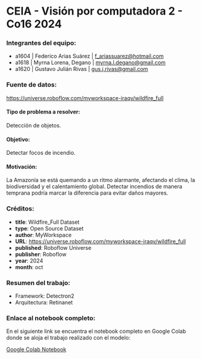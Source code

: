 # CEIA - Visión por computadora 2 - Co16 2024

### Integrantes del equipo:

* a1604 | Federico Arias Suárez | f_ariassuarez@hotmail.com
* a1618 | Myrna Lorena, Degano | myrna.l.degano@gmail.com
* a1620 | Gustavo Julián Rivas | gus.j.rivas@gmail.com

### Fuente de datos:

https://universe.roboflow.com/myworkspace-iraqv/wildfire_full  

#### Tipo de problema a resolver:  
Detección de objetos.  

#### Objetivo:  
Detectar focos de incendio.  

#### Motivación:  
La Amazonía se está quemando a un ritmo alarmante, afectando el clima, la biodiversidad y el calentamiento global. Detectar incendios de manera temprana podría marcar la diferencia para evitar daños mayores.  

### Créditos:  

- **title**: Wildfire_Full Dataset
- **type**: Open Source Dataset
- **author**: MyWorkspace
- **URL**: https://universe.roboflow.com/myworkspace-iraqv/wildfire_full
- **published**: Roboflow Universe
- **publisher**: Roboflow
- **year**: 2024
- **month**: oct

### Resumen del trabajo:

* Framework: Detectron2
* Arquitectura: Retinanet

### Enlace al notebook completo:

En el siguiente link se encuentra el notebook completo en Google Colab donde se aloja el trabajo realizado con el modelo:

[Google Colab Notebook](https://drive.google.com/file/d/1XxYcgjDQYjXRMC7e9a6muCB86n8sTOMU/view?usp=sharing)
